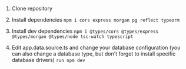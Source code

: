 1. Clone repository
2. Install dependencies
`npm i cors express morgan pg reflect typeorm`
3. Install dev dependencies
`npm i @types/cors @types/express @types/morgan @types/node tsc-watch typescript`

4. Edit app.data.source.ts and change your database configuration (you can also change a database type, but don't forget to install specific database drivers)
`run npm dev`
